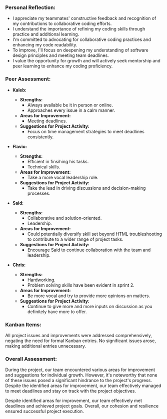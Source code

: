 ### Personal Reflection:

- I appreciate my teammates' constructive feedback and recognition of my contributions to collaborative coding efforts.
- I understand the importance of refining my coding skills through practice and additional learning.
- I'm committed to advocating for collaborative coding practices and enhancing my code readability.
- To improve, I'll focus on deepening my understanding of software design principles and meeting team deadlines.
- I value the opportunity for growth and will actively seek mentorship and peer learning to enhance my coding proficiency.

### Peer Assessment:

- **Kaleb:**
  - **Strengths:**
    - Always available be it in person or online.
    - Approaches every issue in a calm manner.
  - **Areas for Improvement:**
    - Meeting deadlines.
  - **Suggestions for Project Activity:**
    - Focus on time management strategies to meet deadlines consistently.

- **Flavio:**
  - **Strengths:**
    - Efficient in finsihing his tasks.
    - Technical skills.
  - **Areas for Improvement:**
    - Take a more vocal leadership role.
  - **Suggestions for Project Activity:**
    - Take the lead in driving discussions and decision-making processes.

- **Said:**
  - **Strengths:**
    - Collaborative and solution-oriented.
    - Leadership.
  - **Areas for Improvement:**
    - Could potentially diversify skill set beyond HTML troubleshooting to contribute to a wider range of project tasks.
  - **Suggestions for Project Activity:**
    - Encourage Said to continue collaboration with the team and leadership.

- **Chris:**
  - **Strengths:**
    - Hardworking.
    - Problem solving skills have been evident in sprint 2.
  - **Areas for Improvement:**
    - Be more vocal and try to provide more opinions on matters.
  - **Suggestions for Project Activity:**
    - Continue to give more and more inputs on discussion as you definitely have more to offer.

### Kanban Items:

All project issues and improvements were addressed comprehensively, negating the need for formal Kanban entries. No significant issues arose, making additional entries unnecessary.

### Overall Assessment:

During the project, our team encountered various areas for improvement and suggestions for individual growth. However, it's noteworthy that none of these issues posed a significant hindrance to the project's progress. Despite the identified areas for improvement, our team effectively managed to meet deadlines and stay on track with the project objectives.

Despite identified areas for improvement, our team effectively met deadlines and achieved project goals. Overall, our cohesion and resilience ensured successful project execution.
